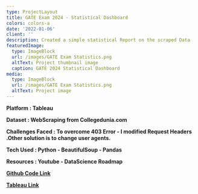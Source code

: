 ```yaml
---
type: ProjectLayout
title: GATE Exam 2024 - Statistical Dashboard
colors: colors-a
date: '2022-01-06'
client: ''
description: Created a simple statistical Report on the scraped Data
featuredImage:
  type: ImageBlock
  url: /images/GATE Exam Statistics.png
  altText: Project thumbnail image
  caption: GATE 2024 Statistical Dashboard
media:
  type: ImageBlock
  url: /images/GATE Exam Statistics.png
  altText: Project image
---
```

**Platform : Tableau**

**Dataset : WebScraping from Collegedunia.com**

**Challenges Faced : To overcome 403 Error - I modified Request Headers .Other solution is to change user agents.**

**Tech Used : Python - BeautifulSoup - Pandas**

**Resources : Youtube - DataScience Roadmap**

[**Github Code Link**](https://github.com/IshrathAsh/Data-Analytics/blob/e56ac957a6ce6752842dc84dedb54bda8f9f1d4b/Data%20Analytics%20-%20Web%20Scraping%20-%20Tableau)

[**Tableau Link**](https://public.tableau.com/views/GateExam-StatisticalReport/Dashboard1?:language=en-GB&:sid=&:redirect=auth&:display_count=n&:origin=viz_share_link)
